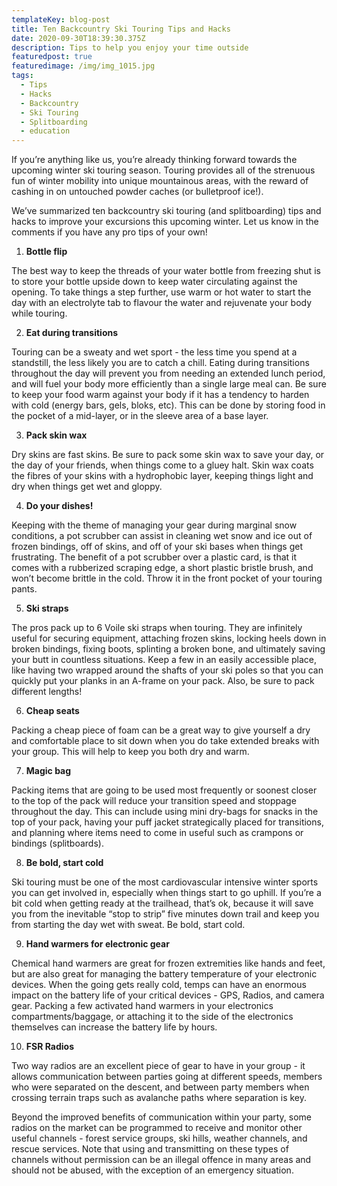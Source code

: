 ```yaml
---
templateKey: blog-post
title: Ten Backcountry Ski Touring Tips and Hacks
date: 2020-09-30T18:39:30.375Z
description: Tips to help you enjoy your time outside
featuredpost: true
featuredimage: /img/img_1015.jpg
tags:
  - Tips
  - Hacks
  - Backcountry
  - Ski Touring
  - Splitboarding
  - education
---
```

If you’re anything like us, you’re already thinking forward towards the upcoming winter ski touring season. Touring provides all of the strenuous fun of winter mobility into unique mountainous areas, with the reward of cashing in on untouched powder caches (or bulletproof ice!).

We’ve summarized ten backcountry ski touring (and splitboarding) tips and hacks to improve your excursions this upcoming winter. Let us know in the comments if you have any pro tips of your own!



1. **Bottle flip**

The best way to keep the threads of your water bottle from freezing shut is to store your bottle upside down to keep water circulating against the opening. To take things a step further, use warm or hot water to start the day with an electrolyte tab to flavour the water and rejuvenate your body while touring.



2. **Eat during transitions**

Touring can be a sweaty and wet sport - the less time you spend at a standstill, the less likely you are to catch a chill. Eating during transitions throughout the day will prevent you from needing an extended lunch period, and will fuel your body more efficiently than a single large meal can. Be sure to keep your food warm against your body if it has a tendency to harden with cold (energy bars, gels, bloks, etc). This can be done by storing food in the pocket of a mid-layer, or in the sleeve area of a base layer.



3. **Pack skin wax**

Dry skins are fast skins. Be sure to pack some skin wax to save your day, or the day of your friends, when things come to a gluey halt. Skin wax coats the fibres of your skins with a hydrophobic layer, keeping things light and dry when things get wet and gloppy.



4. **Do your dishes!**

Keeping with the theme of managing your gear during marginal snow conditions, a pot scrubber can assist in cleaning wet snow and ice out of frozen bindings, off of skins, and off of your ski bases when things get frustrating. The benefit of a pot scrubber over a plastic card, is that it comes with a rubberized scraping edge, a short plastic bristle brush, and won’t become brittle in the cold. Throw it in the front pocket of your touring pants.



5. **Ski straps**

The pros pack up to 6 Voile ski straps when touring. They are infinitely useful for securing equipment, attaching frozen skins, locking heels down in broken bindings, fixing boots, splinting a broken bone, and ultimately saving your butt in countless situations. Keep a few in an easily accessible place, like having two wrapped around the shafts of your ski poles so that you can quickly put your planks in an A-frame on your pack. Also, be sure to pack different lengths!



6. **Cheap seats**

Packing a cheap piece of foam can be a great way to give yourself a dry and comfortable place to sit down when you do take extended breaks with your group. This will help to keep you both dry and warm.



7. **Magic bag**

Packing items that are going to be used most frequently or soonest closer to the top of the pack will reduce your transition speed and stoppage throughout the day. This can include using mini dry-bags for snacks in the top of your pack, having your puff jacket strategically placed for transitions, and planning where items need to come in useful such as crampons or bindings (splitboards).



8. **Be bold, start cold**

Ski touring must be one of the most cardiovascular intensive winter sports you can get involved in, especially when things start to go uphill. If you’re a bit cold when getting ready at the trailhead, that’s ok, because it will save you from the inevitable “stop to strip” five minutes down trail and keep you from starting the day wet with sweat. Be bold, start cold.



9. **Hand warmers for electronic gear**

Chemical hand warmers are great for frozen extremities like hands and feet, but are also great for managing the battery temperature of your electronic devices. When the going gets really cold, temps can have an enormous impact on the battery life of your critical devices - GPS, Radios, and camera gear. Packing a few activated hand warmers in your electronics compartments/baggage, or attaching it to the side of the electronics themselves can increase the battery life by hours.



10. **FSR Radios**

Two way radios are an excellent piece of gear to have in your group - it allows communication between parties going at different speeds, members who were separated on the descent, and between party members when crossing terrain traps such as avalanche paths where separation is key.

Beyond the improved benefits of communication within your party, some radios on the market can be programmed to receive and monitor other useful channels - forest service groups, ski hills, weather channels, and rescue services. Note that using and transmitting on these types of channels without permission can be an illegal offence in many areas and should not be abused, with the exception of an emergency situation.